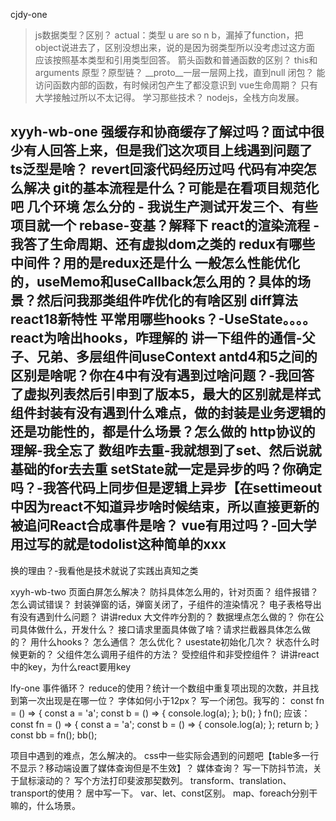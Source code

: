 cjdy-one
>js数据类型？区别？
actual：类型 u are so n b，漏掉了function，把object说进去了，区别没想出来，说的是因为弱类型所以没考虑过这方面
应该按照基本类型和引用类型回答。
>箭头函数和普通函数的区别？
this和arguments
>原型？原型链？
__proto__一层一层网上找，直到null
>闭包？
能访问函数内部的函数，有时候闭包产生了都没意识到
>vue生命周期？
只有大学接触过所以不太记得。
>学习那些技术？
nodejs，全栈方向发展。


xyyh-wb-one
强缓存和协商缓存了解过吗？面试中很少有人回答上来，但是我们这次项目上线遇到问题了
ts泛型是啥？
revert回滚代码经历过吗
代码有冲突怎么解决
git的基本流程是什么？可能是在看项目规范化吧
几个环境 怎么分的 - 我说生产测试开发三个、有些项目就一个
rebase-变基？解释下
react的渲染流程 - 我答了生命周期、还有虚拟dom之类的
redux有哪些中间件？用的是redux还是什么
一般怎么性能优化的，useMemo和useCallback怎么用的？具体的场景？然后问我那类组件咋优化的有啥区别
diff算法
react18新特性
平常用哪些hooks？-UseState。。。。
react为啥出hooks，咋理解的
讲一下组件的通信-父子、兄弟、多层组件间useContext
antd4和5之间的区别是啥呢？你在4中有没有遇到过啥问题？-我回答了虚拟列表然后引申到了版本5，最大的区别就是样式
组件封装有没有遇到什么难点，做的封装是业务逻辑的还是功能性的，都是什么场景？怎么做的
http协议的理解-我全忘了
数组咋去重-我就想到了set、然后说就基础的for去去重
setState就一定是异步的吗？你确定吗？-我答代码上同步但是逻辑上异步【在settimeout中因为react不知道异步啥时候结束，所以直接更新的
被追问React合成事件是啥？
vue有用过吗？-回大学用过写的就是todolist这种简单的xxx
----
换的理由？-我看他是技术就说了实践出真知之类


xyyh-wb-two
页面白屏怎么解决？
防抖具体怎么用的，针对页面？
组件报错？
怎么调试错误？
封装弹窗的话，弹窗关闭了，子组件的渲染情况？
电子表格导出有没有遇到什么问题？
讲讲redux
大文件咋分割的？
数据埋点怎么做的？
你在公司具体做什么，开发什么？
接口请求里面具体做了啥？请求拦截器具体怎么做的？
用什么hooks？
怎么通信？
怎么优化？
usestate初始化几次？
状态什么时候更新的？
父组件怎么调用子组件的方法？
受控组件和非受控组件？
讲讲react中的key，为什么react要用key


lfy-one
事件循环？
reduce的使用？统计一个数组中重复项出现的次数，并且找到第一次出现是在哪一位？
字体如何小于12px？
写一个闭包。我写的：
const fn = () => {
  const a = 'a';
  const b = () => {
    console.log(a);
  };
  b();
}
fn();
应该：
const fn = () => {
  const a = 'a';
  const b = () => {
    console.log(a);
  };
  return b;
}
const bb = fn();
bb();

项目中遇到的难点，怎么解决的。
css中一些实际会遇到的问题吧【table多一行不显示？移动端设置了媒体查询但是不生效】？
媒体查询？
写一下防抖节流，关于鼠标滚动的？
写个方法打印斐波那契数列。
transform、translation、transport的使用？
居中写一下。
var、let、const区别。
map、foreach分别干嘛的，什么场景。